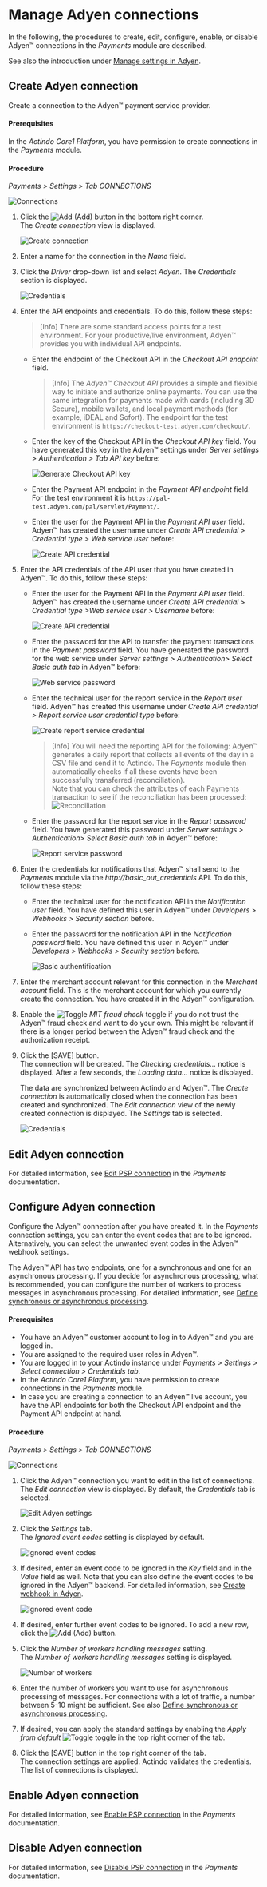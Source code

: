 # Manage Adyen connections

In the following, the procedures to create, edit, configure, enable, or disable Adyen&trade; connections in the *Payments* module are described.  

See also the introduction under [Manage settings in Adyen](01_ManageAdyenSettings.md).


## Create Adyen connection
Create a connection to the Adyen&trade; payment service provider.

#### Prerequisites

In the *Actindo Core1 Platform*, you have permission to create connections in the *Payments* module.


#### Procedure

 *Payments > Settings > Tab CONNECTIONS*
 
 ![Connections](../../Assets/Screenshots/Payments/Settings/Settings.png "[Connections]")

1.  Click the ![Add](../../Assets/Icons/Plus01.png "[Add]") (Add) button in the bottom right corner.   
    The *Create connection* view is displayed.  

    ![Create connection](../../Assets/Screenshots/Adyen/Integration/CreateConnection.png "[Create connection]")

2.  Enter a name for the connection in the *Name* field.

3.  Click the *Driver* drop-down list and select *Adyen*. 
   The *Credentials* section is displayed.

    ![Credentials](../../Assets/Screenshots/Payments/Settings/CreateConnectionCredentials.png "[Credentials]")

4. Enter the API endpoints and credentials. To do this, follow these steps:
    > [Info] There are some standard access points for a test environment. For your productive/live environment, Adyen&trade; provides you with individual API endpoints. 

    -  Enter the endpoint of the Checkout API in the *Checkout API endpoint* field. 

       > [Info] The *Adyen&trade; Checkout API* provides a simple and flexible way to initiate and authorize online payments. You can use the same integration for payments made with cards (including 3D Secure), mobile wallets, and local payment methods (for example, iDEAL and Sofort). The endpoint for the test environment is `https://checkout-test.adyen.com/checkout/`.

    - Enter the key of the Checkout API in the *Checkout API key* field. You have generated this key in the Adyen&trade; settings under *Server settings > Authentication > Tab API key* before:

       ![Generate Checkout API key](../../Assets/Screenshots/Adyen/Integration/AdyenAuthentication.png "[Generate Checkout API key]")

    -  Enter the Payment API endpoint in the *Payment API endpoint* field. For the test environment it is `https://pal-test.adyen.com/pal/servlet/Payment/`.

    - Enter the user for the Payment API in the *Payment API user* field. Adyen&trade; has created the username under *Create API credential > Credential type > Web service user* before:

        ![Create API credential](../../Assets/Screenshots/Adyen/Integration/AdyenCreateAPIcredential.png "[Create API credential]")
     
5. Enter the API credentials of the API user that you have created in Adyen&trade;. To do this, follow these steps:   

    - Enter the user for the Payment API in the *Payment API user* field. Adyen&trade; has created the username under *Create API credential > Credential type >Web service user > Username* before:

        ![Create API credential](../../Assets/Screenshots/Adyen/Integration/AdyenCreateAPIcredential.png "[Create API credential]")
    
    -  Enter the password for the API to transfer the payment transactions in the *Payment password* field. You have generated the password for the web service under *Server settings > Authentication> Select Basic auth tab* in Adyen&trade; before: 

        ![Web service password](../../Assets/Screenshots/Adyen/Integration/AdyenWebServicePassword.png "[Web service password]")

    -  Enter the technical user for the report service in the *Report user* field. Adyen&trade; has created this username under *Create API credential > Report service user credential type* before:

        ![Create report service credential](../../Assets/Screenshots/Adyen/Integration/AdyenReportServiceAPIcredential.png "[Create report service credential]")

        > [Info] You will need the reporting API for the following: Adyen&trade; generates a daily report that collects all events of the day in a CSV file and send it to Actindo. The *Payments* module then automatically checks if all these events have been successfully transferred (reconciliation).   
        Note that you can check the attributes of each Payments transaction to see if the reconciliation has been processed:
                 ![Reconciliation](../../Assets/Screenshots/Adyen/Integration/Reconciliation.png "[Reconciliation]")

    -  Enter the password for the report service in the *Report password* field. You have generated this password under *Server settings > Authentication> Select Basic auth tab* in Adyen&trade; before: 

        ![Report service password](../../Assets/Screenshots/Adyen/Integration/AdyenWebServicePassword.png "[Report service password]")
     
6. Enter the credentials for notifications that Adyen&trade; shall send to the *Payments* module via the *http://basic_out_credentials* API. <!---Stimmt der Name des APIs?--> To do this, follow these steps:   
      -  Enter the technical user for the notification API in the *Notification user* field. You have defined this user in Adyen&trade; under *Developers > Webhooks > Security section* before.

    -  Enter the password for the notification API in the *Notification password* field. You have defined this user in Adyen&trade; under *Developers > Webhooks > Security section* before.

        ![Basic authentification](../../Assets/Screenshots/Adyen/Integration/BasicAuthentification.png "[Basic authentification]")

7. Enter the merchant account relevant for this connection in the *Merchant account* field. This is the merchant account for which you currently create the connection. You have created it in the Adyen&trade; configuration.
    
8. Enable the ![Toggle](../../Assets/Icons/Toggle.png "[Toggle]") *MIT fraud check* toggle if you do not trust the Adyen&trade; fraud check and want to do your own. This might be relevant if there is a longer period between the Adyen&trade; fraud check and the authorization receipt. 

9. Click the [SAVE] button.   
   The connection will be created. The *Checking credentials...* notice is displayed. After a few seconds, the *Loading data...* notice is displayed.

    The data are synchronized between Actindo and Adyen&trade;. The *Create connection* is automatically closed when the connection has been created and synchronized. The *Edit connection* view of the newly created connection is displayed. The *Settings* tab is selected.

    ![Credentials](../../Assets/Screenshots/Adyen/Integration/EditConnectionSettings.png "[Credentials]")



## Edit Adyen connection

For detailed information, see [Edit PSP connection](../../Payments/Integration/01_ManageConnection.md#edit-psp-connection) in the *Payments* documentation.



## Configure Adyen connection

Configure the Adyen&trade; connection after you have created it. In the *Payments* connection settings, you can enter the event codes that are to be ignored. Alternatively, you can select the unwanted event codes in the Adyen&trade; webhook settings. 

The Adyen&trade; API has two endpoints, one for a synchronous and one for an asynchronous processing. If you decide for asynchronous processing, what is recommended, you can configure the number of workers to process messages in asynchronous processing. For detailed information, see [Define synchronous or asynchronous processing](./01_ManageAdyenSettings.md#define-synchronous-or-asynchronous-processing).


#### Prerequisites

- You have an Adyen&trade; customer account to log in to Adyen&trade; and you are logged in.
- You are assigned to the required user roles in Adyen&trade;.
- You are logged in to your Actindo instance under *Payments > Settings > Select connection > Credentials tab*.
- In the *Actindo Core1 Platform*, you have permission to create connections in the *Payments* module.
- In case you are creating a connection to an Adyen™ live account, you have the API endpoints for both the Checkout API endpoint and the Payment API endpoint at hand.

#### Procedure

*Payments > Settings > Tab CONNECTIONS*
 
 ![Connections](../../Assets/Screenshots/Payments/Settings/Settings.png "[Connections]")

 1. Click the Adyen&trade; connection you want to edit in the list of connections.   
   The *Edit connection* view is displayed. By default, the *Credentials* tab is selected.

    ![Edit Adyen settings](../../Assets/Screenshots/Adyen/Integration/EditCredentials.png "[Edit Adyen credentials]")

2. Click the *Settings* tab.   
  The *Ignored event codes* setting is displayed by default.

   ![Ignored event codes](../../Assets/Screenshots/Adyen/Integration/IgnoredEventCode.png "[Ignored event codes]")

3. If desired, enter an event code to be ignored in the *Key* field and in the *Value* field as well. Note that you can also define the event codes to be ignored in the Adyen&trade; backend. For detailed information, see [Create webhook in Adyen](./01_ManageAdyenSettings.md#create-adyen-webhook).
    
    ![Ignored event code](../../Assets/Screenshots/Adyen/Integration/IgnoredEventCodeDone.png "[Ignored event code]")

4. If desired, enter further event codes to be ignored. To add a new row, click the ![Add](../../Assets/Icons/Plus04.png "[Add]") (Add) button. 

5. Click the *Number of workers handling messages* setting.   
   The *Number of workers handling messages* setting is displayed. 

   ![Number of workers](../../Assets/Screenshots/Adyen/Integration/NumberOfWorkers.png "[Number of workers]")

6. Enter the number of workers you want to use for asynchronous processing of messages. For connections with a lot of traffic, a number between 5-10 might be sufficient. See also [Define synchronous or asynchronous processing](01_ManageAdyenSettings.md#define-synchronous-or-asynchronous-processing).

7. If desired, you can apply the standard settings by enabling the *Apply from default* ![Toggle](../../Assets/Icons/Toggle.png "[Toggle]") toggle in the top right corner of the tab.

8. Click the [SAVE] button in the top right corner of the tab.   
   The connection settings are applied. Actindo validates the credentials. The list of connections is displayed.



## Enable Adyen connection

For detailed information, see [Enable PSP connection](../../Payments/Integration/01_ManageConnection.md#enable-psp-connection) in the *Payments* documentation.



## Disable Adyen connection

For detailed information, see [Disable PSP connection](../../Payments/Integration/01_ManageConnection.md#disable-psp-connection) in the *Payments* documentation.